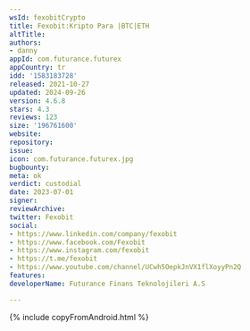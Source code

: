 ```yaml
---
wsId: fexobitCrypto
title: Fexobit:Kripto Para |BTC|ETH
altTitle: 
authors:
- danny
appId: com.futurance.futurex
appCountry: tr
idd: '1583183728'
released: 2021-10-27
updated: 2024-09-26
version: 4.6.8
stars: 4.3
reviews: 123
size: '196761600'
website: 
repository: 
issue: 
icon: com.futurance.futurex.jpg
bugbounty: 
meta: ok
verdict: custodial
date: 2023-07-01
signer: 
reviewArchive: 
twitter: Fexobit
social:
- https://www.linkedin.com/company/fexobit
- https://www.facebook.com/Fexobit
- https://www.instagram.com/fexobit
- https://t.me/fexobit
- https://www.youtube.com/channel/UCwh5OepkJnVX1flXoyyPn2Q
features: 
developerName: Futurance Finans Teknolojileri A.S

---
```


{% include copyFromAndroid.html %}
